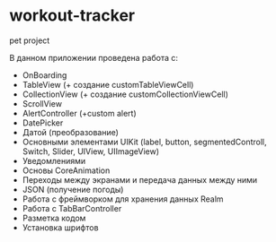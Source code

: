 # workout-tracker
pet project

В данном приложении проведена работа с:

- OnBoarding
- TableView (+ создание customTableViewCell)
- CollectionView (+ создание customCollectionViewCell)
- ScrollView
- AlertController (+custom alert)
- DatePicker
- Датой (преобразование)
- Основными элементами UIKit (label, button, segmentedControll, Switch, Slider, UIView, UIImageView)
- Уведомлениями
- Основы CoreAnimation
- Переходы между экранами и передача данных между ними
- JSON (получение погоды)
- Работа с фреймворком для хранения данных Realm
- Работа с TabBarController
- Разметка кодом
- Установка шрифтов

